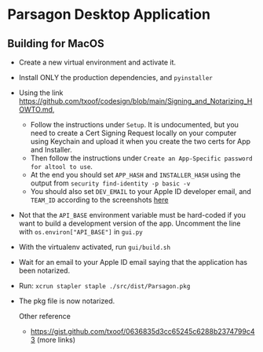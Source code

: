 # Parsagon Desktop Application

## Building for MacOS

* Create a new virtual environment and activate it.

* Install ONLY the production dependencies, and `pyinstaller`

* Using the link https://github.com/txoof/codesign/blob/main/Signing_and_Notarizing_HOWTO.md, 

	* Follow the instructions under `Setup`.  It is undocumented, but you need to create a Cert Signing Request locally on your computer using Keychain and upload it when you create the two certs for App and Installer.
	* Then follow the instructions under `Create an App-Specific password for altool to use`.
	* At the end you should set `APP_HASH` and `INSTALLER_HASH` using the output from `security find-identity -p basic -v`
	* You should also set `DEV_EMAIL` to your Apple ID developer email, and `TEAM_ID` according to the screenshots [here](https://apple.stackexchange.com/a/396723)

* Not that the `API_BASE` environment variable must be hard-coded if you want to build a development version of the app.  Uncomment the line with `os.environ["API_BASE"]` in `gui.py`

* With the virtualenv activated, run `gui/build.sh`

* Wait for an email to your Apple ID email saying that the application has been notarized.

* Run: `xcrun stapler staple ./src/dist/Parsagon.pkg` 

* The pkg file is now notarized.

	

	Other reference

	* https://gist.github.com/txoof/0636835d3cc65245c6288b2374799c43 (more links)